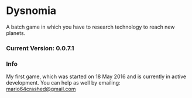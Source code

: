 # Dysnomia
A batch game in which you have to research technology to reach new planets.
### Current Version: 0.0.7.1

### Info
My first game, which was started on 18 May 2016 and is currently in active development. You can help as well by emailing: mario64crashed@gmail.com

